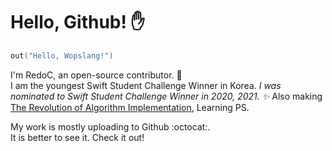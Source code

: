 # Hello, Github! :hand:

```go
out("Hello, Wopslang!")
```

I'm RedoC, an open-source contributor. :hammer:  
I am the youngest Swift Student Challenge Winner in Korea. *I was nominated to Swift Student Challenge Winner in 2020, 2021. ✨*
Also making [The Revolution of Algorithm Implementation](https://github.com/Wopslang/Wops_Laboratory), Learning PS.

My work is mostly uploading to Github :octocat:.   
It is better to see it. Check it out!
